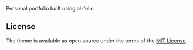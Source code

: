 Personal portfolio built using al-folio

## License

The theme is available as open source under the terms of the [MIT License](https://opensource.org/licenses/MIT).
